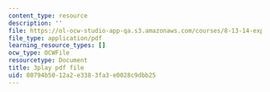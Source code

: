 ```yaml
---
content_type: resource
description: ''
file: https://ol-ocw-studio-app-qa.s3.amazonaws.com/courses/8-13-14-experimental-physics-i-ii-junior-lab-fall-2016-spring-2017/80794b5012a2e3383fa3e0028c9dbb25_OWoeymcWpPw.pdf
file_type: application/pdf
learning_resource_types: []
ocw_type: OCWFile
resourcetype: Document
title: 3play pdf file
uid: 80794b50-12a2-e338-3fa3-e0028c9dbb25
---
```

